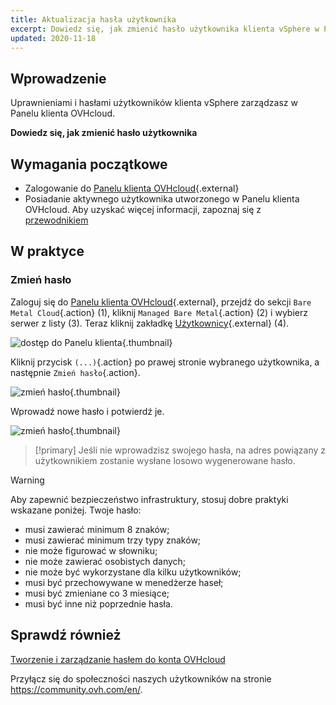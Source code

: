 ```yaml
---
title: Aktualizacja hasła użytkownika
excerpt: Dowiedz się, jak zmienić hasło użytkownika klienta vSphere w Panelu klienta OVHcloud
updated: 2020-11-18
---
```


 
## Wprowadzenie

Uprawnieniami i hasłami użytkowników klienta vSphere zarządzasz w Panelu klienta OVHcloud.

**Dowiedz się, jak zmienić hasło użytkownika**

## Wymagania początkowe

- Zalogowanie do [Panelu klienta OVHcloud](https://www.ovh.com/auth/?action=gotomanager&from=https://www.ovh.pl/&ovhSubsidiary=pl){.external}
- Posiadanie aktywnego użytkownika utworzonego w Panelu klienta OVHcloud. Aby uzyskać więcej informacji, zapoznaj się z [przewodnikiem](manager-ovhcloud#uzytkownicy.)

## W praktyce

### Zmień hasło

Zaloguj się do [Panelu klienta OVHcloud](https://www.ovh.com/auth/?action=gotomanager&from=https://www.ovh.pl/&ovhSubsidiary=pl){.external}, przejdź do sekcji `Bare Metal Cloud`{.action} (1), kliknij `Managed Bare Metal`{.action} (2) i wybierz serwer z listy (3). Teraz kliknij zakładkę [Użytkownicy](https://www.ovh.com/auth/?action=gotomanager&from=https://www.ovh.pl/&ovhSubsidiary=pl){.external} (4).

![dostęp do Panelu klienta](userpassword1.png){.thumbnail}

Kliknij przycisk `(...)`{.action} po prawej stronie wybranego użytkownika, a następnie `Zmień hasło`{.action}.

![zmień hasło](userpassword2.png){.thumbnail}

Wprowadź nowe hasło i potwierdź je.

![zmień hasło](userpassword3.png){.thumbnail}

> [!primary]
> Jeśli nie wprowadzisz swojego hasła, na adres powiązany z użytkownikiem zostanie wysłane losowo wygenerowane hasło.
>

> [!warning]
>
>Aby zapewnić bezpieczeństwo infrastruktury, stosuj dobre praktyki wskazane poniżej. Twoje hasło:
>
> - musi zawierać minimum 8 znaków;
> - musi zawierać minimum trzy typy znaków;
> - nie może figurować w słowniku;
> - nie może zawierać osobistych danych;
> - nie może być wykorzystane dla kilku użytkowników;
> - musi być przechowywane w menedżerze haseł;
> - musi być zmieniane co 3 miesiące;
> - musi być inne niż poprzednie hasła.
>

## Sprawdź również

[Tworzenie i zarządzanie hasłem do konta OVHcloud](manage-ovh-password1.)

Przyłącz się do społeczności naszych użytkowników na stronie <https://community.ovh.com/en/>.
